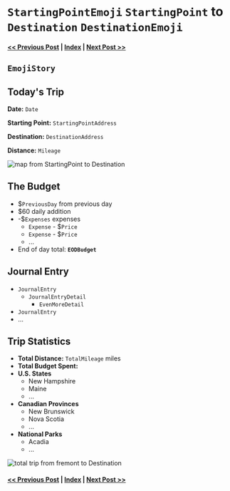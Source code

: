 # `StartingPointEmoji` `StartingPoint` to `Destination` `DestinationEmoji`

#### [<< Previous Post](mm-dd.md) | [Index](../README.md) | [Next Post >>](mm-dd.md)

##  `EmojiStory`

## Today's Trip

**Date:** `Date`

**Starting Point:** `StartingPointAddress`

**Destination:** `DestinationAddress`

**Distance:** `Mileage`

![map from `StartingPoint` to `Destination`](maps/`mm-dd`.png "day map")

## The Budget

* $`PreviousDay` from previous day
* $60 daily addition
* -$`Expenses` expenses
  * `Expense` - $`Price`
  * `Expense` - $`Price`
  * ...
* End of day total: **`EODBudget`**

## Journal Entry

* `JournalEntry`
  * `JournalEntryDetail`
    * `EvenMoreDetail`
* `JournalEntry`
* ...

## Trip Statistics

* **Total Distance:** `TotalMileage` miles
* **Total Budget Spent:** 
* **U.S. States**
  * New Hampshire
  * Maine
  * ...
* **Canadian Provinces**
  * New Brunswick
  * Nova Scotia
  * ...
* **National Parks**
  * Acadia
  * ...

![total trip from fremont to `Destination`](maps/totals/`mm-dd`-total.png "total trip map")

#### [<< Previous Post](mm-dd.md) | [Index](../README.md) | [Next Post >>](mm-dd.md)
